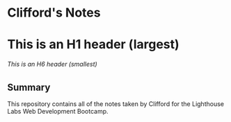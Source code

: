 # Clifford's Notes

# This is an H1 header (largest)
###### This is an H6 header (smallest)

## Summary 

This repository contains all of the notes taken by Clifford for the Lighthouse Labs Web Development Bootcamp.